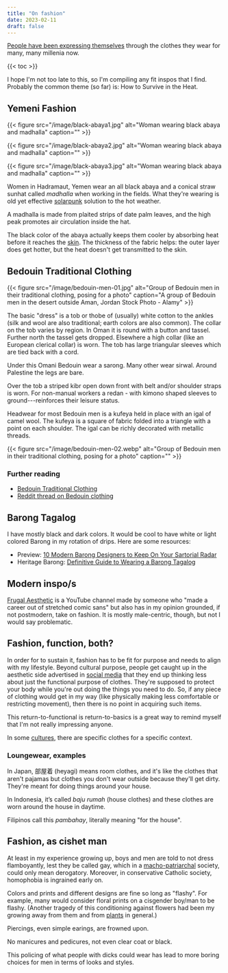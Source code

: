 ```yaml
---
title: "On fashion"
date: 2023-02-11
draft: false
---
```


[People have been expressing themselves](/communication) through the clothes they wear
for many, many millenia now.

{{< toc >}}

I hope I'm not too late to this,
so I'm compiling any fit inspos that I find.
Probably the common theme (so far) is: How to Survive in the Heat.

## Yemeni Fashion

{{< figure src="/image/black-abaya1.jpg" alt="Woman wearing black abaya and madhalla" caption="" >}}

{{< figure src="/image/black-abaya2.jpg" alt="Woman wearing black abaya and madhalla" caption="" >}}

{{< figure src="/image/black-abaya3.jpg" alt="Woman wearing black abaya and madhalla" caption="" >}}

Women in Hadramaut, Yemen wear an all black abaya
and a conical straw sunhat called *madhalla*
when working in the fields.
What they're wearing is old yet effective [solarpunk](/solarpunk) solution to the hot
weather.

A madhalla is made from plaited strips of date palm leaves,
and the high peak promotes air circulation inside the hat.

The black color of the abaya actually keeps them cooler
by absorbing heat before it reaches the [skin](/skin).
The thickness of the fabric helps:
the outer layer does get hotter,
but the heat doesn't get transmitted to the skin.

## Bedouin Traditional Clothing

{{< figure src="/image/bedouin-men-01.jpg" alt="Group of Bedouin men in their traditional clothing, posing for a photo" caption="A group of Bedouin men in the desert outside Aman, Jordan Stock Photo - Alamy" >}}

The basic "dress" is a tob or thobe of (usually) white cotton to the
ankles (silk and wool are also traditional; earth colors are also
common). The collar on the tob varies by
region. In Oman it is round with a button and tassel. Further north the
tassel gets dropped. Elsewhere a high collar (like an European clerical
collar) is worn. The tob has large triangular sleeves which are tied
back with a cord.

Under this Omani Bedouin wear a sarong. Many other wear sirwal. Around
Palestine the legs are bare.

Over the tob a striped kibr open down front with belt and/or shoulder
straps is worn. For non-manual workers a redan - with kimono shaped
sleeves to ground---reinforces their leisure status.

Headwear for most Bedouin men is a kufeya held in place with an igal of
camel wool. The kufeya is a square of fabric folded into a triangle with
a point on each shoulder. The igal can be richly decorated with metallic
threads.

{{< figure src="/image/bedouin-men-02.webp" alt="Group of Bedouin men in their traditional clothing, posing for a photo" caption="" >}}

### Further reading

- [Bedouin Traditional Clothing](https://www.raqs.co.nz/me/clothing_bedouin.html)
- [Reddit thread on Bedouin clothing](https://old.reddit.com/r/CampingGear/comments/ynxlb1/id_like_to_try_some_bedouin_clothing_out_in_the/)

## Barong Tagalog

I have mostly black and dark colors. It would be cool to have white or
light colored Barong in my rotation of drips. Here are some resources:

- Preview: [10 Modern Barong Designers to Keep On Your Sartorial Radar](https://www.preview.ph/fashion/modern-barong-filipino-designers-a00378-20230416?s=2tgvk77h150f7rub03549m332f)
- Heritage Barong: [Definitive Guide to Wearing a Barong Tagalog](https://www.heritagebarong.com/pages/definitive-guide-to-wearing-a-barong-tagalog)

## Modern inspo/s

[Frugal Aesthetic](https://www.youtube.com/@FrugalAesthetic) is a
YouTube channel made by someone who "made a career out of stretched
comic sans" but also has in my opinion grounded, if not postmodern, take
on fashion. It is mostly male-centric, though, but not I would say
problematic.

## Fashion, function, both?

In order for to sustain it, fashion has to be fit for purpose and needs
to align with my lifestyle. Beyond cultural purpose, people get caught
up in the aesthetic side advertised in [social media](/social-media) that they end up
thinking less about just the functional purpose of clothes. They're
supposed to protect your body while you're out doing the things you need
to do. So, if any piece of clothing would get in my way (like physically
making less comfortable or restricting movement), then there is no point
in acquiring such items.

This return-to-functional is return-to-basics is a great way to remind
myself that I'm not really impressing anyone.

In some [cultures](/culture), there are specific clothes for a specific context.

### Loungewear, examples

In Japan, 部屋着 (heyagi)
means room clothes, and it's like the clothes that aren't pajamas but
clothes you don't wear outside because they'll get dirty. They're
meant for doing things around
your house.

In Indonesia, it’s called *baju rumah* (house
clothes) and these clothes are worn around the house in daytime.

Filipinos call this *pambahay*, literally meaning "for the house".

## Fashion, as cishet man

At least in my experience growing up, boys and men are told to not dress
flamboyantly, lest they be called gay, which in a [macho-patriarchal](/patriarchy)
society, could only mean derogatory. Moreover, in conservative Catholic
society, homophobia is ingrained early on.

Colors and prints and
different designs are fine so long as "flashy". For example, many would
consider floral prints on a cisgender boy/man to be flashy. (Another
tragedy of this conditioning against flowers had been my growing away
from them and from [plants](/plants) in general.)

Piercings, even simple earings, are frowned upon.

No manicures and pedicures, not even clear coat or black.

This policing of what people with dicks could wear has lead to more
boring choices for men in terms of looks and styles.
